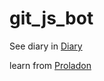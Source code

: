 # git_js_bot

See diary in [Diary](./Diary/)

learn from [Proladon](https://www.youtube.com/@Proladon)
